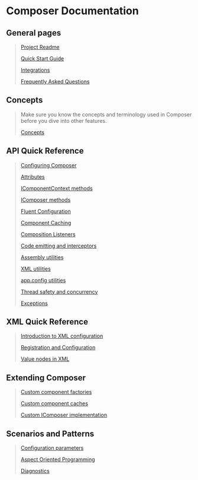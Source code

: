 # Composer Documentation



## General pages

> [Project Readme](../README.md)
>
> [Quick Start Guide](quickstart.md)
>
> [Integrations](integrations.md)
>
> [Frequently Asked Questions](FAQ.md)



## Concepts

> Make sure you know the concepts and terminology used in Composer before you dive into other features.
>
> [Concepts](concepts.md)



## API Quick Reference

> [Configuring Composer](api-ref/configuration.md)
>
> [Attributes](api-ref/attributes.md)
>
> [IComponentContext methods](api-ref/icomponentcontext.md)
>
> [IComposer methods](api-ref/icomposer.md)
>
> [Fluent Configuration](api-ref/fluent.md)
>
> [Component Caching](api-ref/component-cache.md)
>
> [Composition Listeners](api-ref/composition-listener.md)
>
> [Code emitting and interceptors](api-ref/emitting.md)
>
> [Assembly utilities](api-ref/utils-assembly.md)
>
> [XML utilities](api-ref/utils-xml.md)
>
> [app.config utilities](api-ref/utils-appconfig.md)
>
> [Thread safety and concurrency](api-ref/concurrency.md)
>
> [Exceptions](api-ref/exceptions.md)

## XML Quick Reference

> [Introduction to XML configuration](xml-ref/intro.md)
>
> [Registration and Configuration](xml-ref/registration.md)
>
> [Value nodes in XML](xml-ref/value-nodes.md)

## Extending Composer

> [Custom component factories](extention/factories.md)
>
> [Custom component caches](extension/cache.md)
>
> [Custom IComposer implementation](extension/custom-impl.md)

## Scenarios and Patterns

> [Configuration parameters](patterns/configuration.md)
> 
> [Aspect Oriented Programming](patterns/aop.md)
>
> [Diagnostics](patterns/diagnostics.md)

